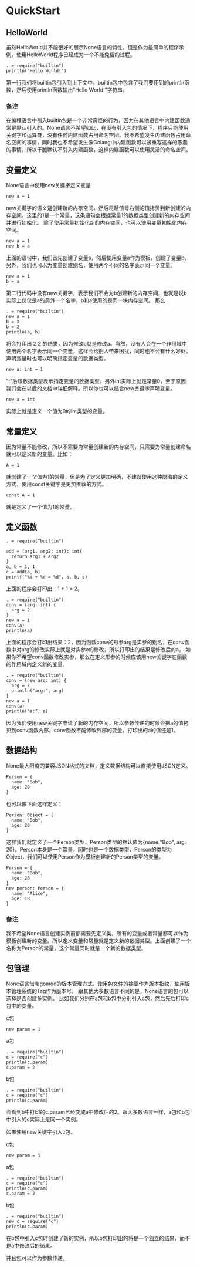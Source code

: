 # QuickStart

## HelloWorld
虽然HelloWorld并不能很好的展示None语言的特性，但是作为最简单的程序示例，使用HelloWorld程序已经成为一个不能免俗的过程。
```
. = require("builtin")
println("Hello World!")
```

第一行我们将builtin包引入到上下文中，builtin包中包含了我们要用到的println函数，然后使用println函数输出"Hello World!"字符串。

### 备注
在编程语言中引入builtin包是一个非常奇怪的行为，因为在其他语言中内建函数通常是默认引入的。None语言不希望如此，在没有引入包的情况下，程序只能使用关键字和运算符，没有任何内建函数占用命名空间。我不希望发生内建函数占用命名空间的事情，同时我也不希望发生像Golang中内建函数可以被重写这样的愚蠢的事情，所以干脆默认不引入内建函数，这样内建函数可以使用灵活的命名空间。

## 变量定义
None语言中使用new关键字定义变量
```
new a = 1
```
new关键字的语义是创建新的内存空间，然后将赋值号右侧的值拷贝到新创建的内存空间。这里的1是一个常量，这条语句会根据常量1的数据类型创建新的内存空间并进行初始化。
除了使用常量初始化新的内存空间，也可以使用变量初始化内存空间。
```
new a = 1
new b = a
```
上面的语句中，我们首先创建了变量a，然后使用变量a作为模板，创建了变量b。
另外，我们也可以为变量创建别名，使用两个不同的名字表示同一个变量。
```
new a = 1
b = a
```
第二行代码中没有new关键字，表示我们不会为b创建新的内存空间，也就是说b实际上仅仅是a的另外一个名字，b和a使用的是同一块内存空间。
那么
```
. = require("builtin")
new a = 1
b = a
b = 2
println(a, b)
```
将会打印出 2 2 的结果，因为修改b就是修改a。当然，没有人会在一个作用域中使用两个名字表示同一个变量，这样会给别人带来困扰，同时也不会有什么好处。
声明变量时也可以明确指定变量的数据类型。
```
new a: int = 1
```
":"后跟数据类型表示指定变量的数据类型。另外int实际上就是常量0，至于原因我们会在以后的文档中详细解释。所以你也可以结合new关键字声明变量。
```
new a = int
```
实际上就是定义一个值为0的int类型的变量。

## 常量定义
因为常量不能修改，所以不需要为常量创建新的内存空间，只需要为常量创建命名就可以定义新的变量。比如：
```
A = 1
```
就创建了一个值为1的常量，但是为了定义更加明确，不建议使用这种隐晦的定义方式，使用const关键字是更加推荐的方式。
```
const A = 1
```
就是定义了一个值为1的常量。

## 定义函数
```
. = require("builtin")

add = (arg1, arg2: int): int{
  return arg1 + arg2
}
a, b = 1, 1
c = add(a, b)
printf("%d + %d = %d", a, b, c)
```
上面的程序会打印出：1 + 1 = 2。  
```
. = require("builtin")
conv = (arg: int) {
  arg = 2
}
new a = 1
conv(a)
println(a)
```
上面的程序会打印出结果：2，因为函数conv的形参arg是实参的别名，在conv函数中对arg的修改实际上就是对实参a的修改，所以打印出的结果是修改后的a。
如果你不希望conv函数修改实参，那么在定义形参的时候应该用new关键字在函数的作用域内定义新的变量。
```
. = require("builtin")
conv = (new arg: int) {
  arg = 2
  println("arg:", arg)
}
new a = 1
conv(a)
println("a:", a)
```
因为我们使用new关键字申请了新的内存空间，所以参数传递的时候会把a的值拷贝到conv函数内部，conv函数不能修改外部的变量，打印出的a的值还是1。

## 数据结构
None最大限度的兼容JSON格式的文档，定义数据结构可以直接使用JSON定义。
```
Person = {
  name: "Bob",
  age: 20
}
```
也可以像下面这样定义：
```
Person: Object = {
  name: "Bob",
  age: 20
}
```
这样我们就定义了一个Person类型，Person类型的默认值为{name:"Bob", arg: 20}。Person本身是一个常量，同时也是一个数据类型，Person的类型为Object，我们可以使用Person作为模板创建新的Person类型的变量。
```
Person = {
  name: "Bob",
  age: 20
}
new person: Person = {
  name: "Alice",
  age: 18
}
```
### 备注
我不希望None语言创建实例前都需要先定义类，所有的变量或者常量都可以作为模板创建新的变量。所以定义变量和常量就是定义新的数据类型。上面创建了一个名称为Person的常量，这个常量同时就是一个新的数据类型。

## 包管理
None语言借鉴gomod的版本管理方式，使用包文件的摘要作为版本指纹，使用版本管理系统的Tag作为版本号。
跟其他大多数语言不同的是，None语言的包可以选择是否创建多实例。
比如我们分别在a包和b包中分别引入c包，然后先后打印c包中的变量。

c包
```
new param = 1
```

a包
```
. = require("builtin")
c = require("c")
println(c.param)
c.param = 2
```

b包
```
. = require("builtin")
c = require("c")
println(c.param)
```

会看到b中打印的c.param已经变成a中修改后的2。跟大多数语言一样，a包和b包中引入的c实际上是同一个实例。

如果使用new关键字引入c包。

c包
```
new param = 1
```

a包
```
. = require("builtin")
c = require("c")
println(c.param)
c.param = 2
```

b包
```
. = require("builtin")
new c = require("c")
println(c.param)
```
在b包中引入c包时创建了新的实例，所以b包打印出的将是一个独立的结果，而不是a中修改后的结果。

并且包可以作为参数传递。